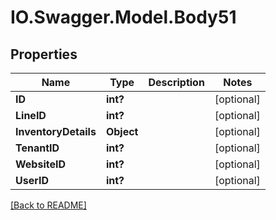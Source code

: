 # IO.Swagger.Model.Body51
## Properties

Name | Type | Description | Notes
------------ | ------------- | ------------- | -------------
**ID** | **int?** |  | [optional] 
**LineID** | **int?** |  | [optional] 
**InventoryDetails** | **Object** |  | [optional] 
**TenantID** | **int?** |  | [optional] 
**WebsiteID** | **int?** |  | [optional] 
**UserID** | **int?** |  | [optional] 

 [[Back to README]](../README.md)

